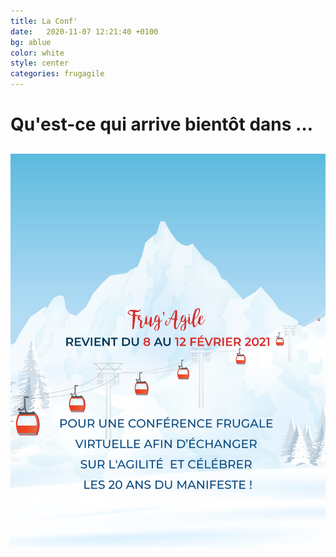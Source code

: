 ```yaml
---
title: La Conf'
date:   2020-11-07 12:21:40 +0100
bg: ablue
color: white
style: center
categories: frugagile
---
```


# Qu'est-ce qui arrive bientôt dans …

<!-- Display the countdown timer in an element -->
<h2 id="demo"></h2>

<script>
// Set the date we're counting down to
var countDownDate = new Date("Feb 8, 2021 09:00:00").getTime();

// Update the count down every 1 second
var x = setInterval(function() {

  // Get today's date and time
  var now = new Date().getTime();

  // Find the distance between now and the count down date
  var distance = countDownDate - now;

  // Time calculations for days, hours, minutes and seconds
  var days = Math.floor(distance / (1000 * 60 * 60 * 24));
  var hours = Math.floor((distance % (1000 * 60 * 60 * 24)) / (1000 * 60 * 60));
  var minutes = Math.floor((distance % (1000 * 60 * 60)) / (1000 * 60));
  var seconds = Math.floor((distance % (1000 * 60)) / 1000);

  // Display the result in the element with id="demo"
  document.getElementById("demo").innerHTML = days + " jours " + hours + " heures "
  + minutes + " mn " + seconds + " s ?";

  // If the count down is finished, write some text
  if (distance < 0) {
    clearInterval(x);
    document.getElementById("demo").innerHTML = "EXPIRED";
  }
}, 1000);
</script>

![Croâ](/img/FrugAgile_banner.jpg)
